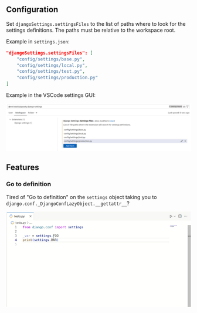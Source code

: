 ## Configuration

Set `djangoSettings.settingsFiles` to the list of paths where to look for the settings definitions. The paths must be
relative to the workspace root.

Example in `settings.json`:

```json
"djangoSettings.settingsFiles": [
    "config/settings/base.py",
    "config/settings/local.py",
    "config/settings/test.py",
    "config/settings/production.py"
]
```

Example in the VSCode settings GUI:

![GUI configuration example](assets/gui_configuration_example.png)

## Features

### Go to definition

Tired of "Go to definition" on the `settings` object taking you to `django.conf._DjangoConfLazyObject.__gettattr__`?

![Go to definition demo](assets/go_to_definition_demo.gif)
